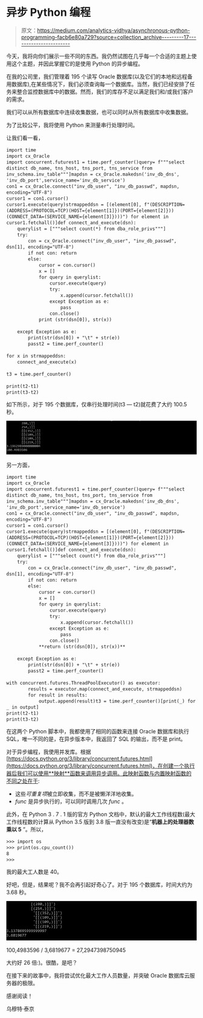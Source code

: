 # 异步 Python 编程

> 原文：<https://medium.com/analytics-vidhya/asynchronous-python-programming-facb6e80a729?source=collection_archive---------17----------------------->

今天，我将向你们展示一些不同的东西。我仍然试图在几乎每一个合适的主题上使用这个主题，并因此掌握它的是使用 Python 的异步编程。

在我的公司里，我们管理着 195 个读写 Oracle 数据库(以及它们的本地和远程备用数据库),在某些情况下，我们必须查询每一个数据库。当然，我们已经安排了任务来整合监控数据库中的数据。然而，我们的库存不足以满足我们和/或我们客户的需求。

我们可以从所有数据库中连续收集数据，也可以同时从所有数据库中收集数据。

为了比较公平，我将使用 Python 来测量串行处理时间。

让我们看一看，

```
import time
import cx_Oracle
import concurrent.futurest1 = time.perf_counter()query= f"""select distinct db_name, tns_host, tns_port, tns_service from inv_schema.inv_table"""]mapdsn = cx_Oracle.makedsn('inv_db_dns', 'inv_db_port',service_name='inv_db_service')
con1 = cx_Oracle.connect("inv_db_user", "inv_db_passwd", mapdsn, encoding="UTF-8")
cursor1 = con1.cursor()
cursor1.execute(query)strmappeddsn = [(element[0], f"(DESCRIPTION=(ADDRESS=(PROTOCOL=TCP)(HOST={element[1]})(PORT={element[2]}))(CONNECT_DATA=(SERVICE_NAME={element[3]})))") for element in cursor1.fetchall()]def connect_and_execute(dsn): 
    querylist = ["""select count(*) from dba_role_privs"""]
    try:
        con = cx_Oracle.connect("inv_db_user", "inv_db_passwd", dsn[1], encoding="UTF-8")
        if not con: return
        else:
            cursor = con.cursor()
            x = []
            for query in querylist:
                cursor.execute(query)
                try:
                    x.append(cursor.fetchall())
                except Exception as e:
                    pass
                con.close()
            print (str(dsn[0]), str(x))

    except Exception as e:
        print(str(dsn[0]) + "\t" + str(e))
        passt2 = time.perf_counter()

for x in strmappeddsn:
    connect_and_execute(x)

t3 = time.perf_counter()

print(t2-t1)
print(t3-t2)
```

如下所示，对于 195 个数据库，仅串行处理时间(t3 — t2)就花费了大约 100.5 秒。

![](img/0b767ac9f6258e695a0927b6a6cb66bb.png)

另一方面，

```
import time
import cx_Oracle
import concurrent.futurest1 = time.perf_counter()query= f"""select distinct db_name, tns_host, tns_port, tns_service from inv_schema.inv_table"""]mapdsn = cx_Oracle.makedsn('inv_db_dns', 'inv_db_port',service_name='inv_db_service')
con1 = cx_Oracle.connect("inv_db_user", "inv_db_passwd", mapdsn, encoding="UTF-8")
cursor1 = con1.cursor()
cursor1.execute(query)strmappeddsn = [(element[0], f"(DESCRIPTION=(ADDRESS=(PROTOCOL=TCP)(HOST={element[1]})(PORT={element[2]}))(CONNECT_DATA=(SERVICE_NAME={element[3]})))") for element in cursor1.fetchall()]def connect_and_execute(dsn): 
    querylist = ["""select count(*) from dba_role_privs"""]
    try:
        con = cx_Oracle.connect("inv_db_user", "inv_db_passwd", dsn[1], encoding="UTF-8")
        if not con: return
        else:
            cursor = con.cursor()
            x = []
            for query in querylist:
                cursor.execute(query)
                try:
                    x.append(cursor.fetchall())
                except Exception as e:
                    pass
                con.close()
            **return (str(dsn[0]), str(x))**

    except Exception as e:
        print(str(dsn[0]) + "\t" + str(e))
        passt2 = time.perf_counter()

with concurrent.futures.ThreadPoolExecutor() as executor:
        results = executor.map(connect_and_execute, strmappeddsn)
        for result in results: 
            output.append(result)t3 = time.perf_counter()[print(_) for _ in output]
print(t2-t1)
print(t3-t2)
```

在这两个 Python 脚本中，我都使用了相同的函数来连接 Oracle 数据库和执行 SQL，唯一不同的是，在异步版本中，我返回了 SQL 的输出，而不是 print。

对于异步编程，我使用并发库。根据[https://docs.python.org/3/library/concurrent.futures.html](https://docs.python.org/3/library/concurrent.futures.html)，在创建一个执行器后我们可以使用**映射**函数来调用异步调用。此映射函数与内置映射函数的不同之处在于:

*   这些*可重复项*被立即收集，而不是被懒洋洋地收集。
*   *func* 是异步执行的，可以同时调用几次 *func* 。

此外，在 Python 3 . 7 . 1 版的官方 Python 文档中，默认的最大工作线程数(最大工作线程数的计算从 Python 3.5 版到 3.8 版一直没有改变)是“**机器上的处理器数乘以 5** ”。所以，

```
>>> import os
>>> print(os.cpu_count())
8
>>>
```

我的最大工人数是 40。

好吧，但是，结果呢？我不会再引起好奇心了。对于 195 个数据库，时间大约为 3.68 秒。

![](img/813feda4d13edad3ea01ae3a873f948d.png)

100,4983596 / 3,6819677 = 27,2947398750945

大约好 26 倍:)。很酷，是吧？

在接下来的故事中，我将尝试优化最大工作人员数量，并突破 Oracle 数据库云服务器的极限。

感谢阅读！

乌穆特·泰京